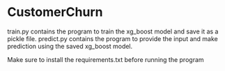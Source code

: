# CustomerChurn
train.py contains the program to train the xg_boost model and save it as a pickle file.
predict.py contains the program to provide the input and make prediction using the saved xg_boost model.

Make sure to install the requirements.txt before running the program
